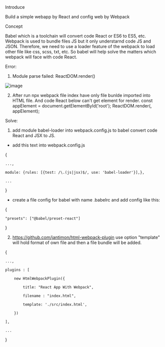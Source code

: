 Introduce

Build a simple webapp by React and config web by Webpack

Concept

Babel which is a toolchain will convert code React or ES6 to ES5, etc.
Webpack is used to bundle files JS but it only understarnd code JS and JSON.
Therefore, we need to use a loader feature of the webpack to load other file like css, scss, txt, etc.
So babel will help solve the matters which webpack will face with code React.

Error:

1. Module parse failed: ReactDOM.render()

![image](https://user-images.githubusercontent.com/82302174/116180783-b407f580-a743-11eb-9979-00f26ac76135.png)

2. After run npx webpack file index have only file bunlde imported into HTML file. And code React below can't get element for render.
const appElement = document.getElementById('root');
ReactDOM.render(<App/>, appElement);

Solve:
1. add module babel-loader into webpack.config.js to babel convert code React and JSX to JS.

- add this text into webpack.config.js

{

    ...,
    
    module: {rules: [{test: /\.(js|jsx)$/, use: 'babel-loader'}],},
    
    ...
    
}

- create a file config for babel with name .babelrc and add config like this:

{

    "presets": ["@babel/preset-react"]
    
}

2. https://github.com/jantimon/html-webpack-plugin use option "template" will hold format of own file and then a file bundle will be added.

{

    ...,
    
    plugins : [
    
        new HtmlWebpackPlugin({
        
            title: "React App With Webpack",
            
            filename : "index.html",
            
            template: './src/index.html',
            
        })
        
    ],
    
    ...
    
}

